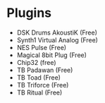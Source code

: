 # Plugins
* DSK Drums AkoustiK (Free)
* Synth1 Virtual Analog (Free)
* NES Pulse (Free)
* Magical 8bit Plug (Free)
* Chip32 (free)
* TB Padawan (Free)
* TB Toad (Free)
* TB Triforce (Free)
* TB Ritual (Free)